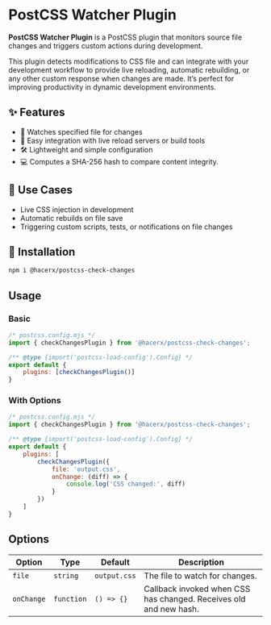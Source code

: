 # PostCSS Watcher Plugin

**PostCSS Watcher Plugin** is a PostCSS plugin that monitors source file changes and triggers custom actions during development.

This plugin detects modifications to CSS file and can integrate with your development workflow to provide live reloading, automatic rebuilding, or any other custom response when changes are made. It’s perfect for improving productivity in dynamic development environments.

## ✨ Features

- 🔄 Watches specified file for changes
- 🧩 Easy integration with live reload servers or build tools
- 🛠️ Lightweight and simple configuration
- 💻 Computes a SHA-256 hash to compare content integrity.

## 🚀 Use Cases

- Live CSS injection in development
- Automatic rebuilds on file save
- Triggering custom scripts, tests, or notifications on file changes

## 🔧 Installation

```bash
npm i @hacerx/postcss-check-changes
```

## Usage

### Basic
```js
/* postcss.config.mjs */
import { checkChangesPlugin } from '@hacerx/postcss-check-changes';

/** @type {import('postcss-load-config').Config} */
export default {
    plugins: [checkChangesPlugin()]
}
```

### With Options
```js
/* postcss.config.mjs */
import { checkChangesPlugin } from '@hacerx/postcss-check-changes';

/** @type {import('postcss-load-config').Config} */
export default {
    plugins: [
        checkChangesPlugin({ 
            file: 'output.css', 
            onChange: (diff) => { 
                console.log('CSS changed:', diff) 
            }
        })
    ]
}
```

## Options

| Option | Type | Default | Description |
| --- | --- | --- | --- |
| `file` | `string` | `output.css` | The file to watch for changes. |
| `onChange` | `function` | `() => {}` | Callback invoked when CSS has changed. Receives old and new hash. |